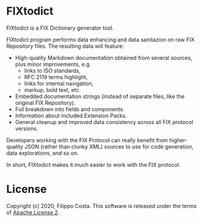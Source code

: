 # FIXtodict

FIXtodict is a FIX Dictionary generator tool.

FIXtodict program performs data enhancing and data sanitazion on raw FIX Repository files. The resulting data will feature:

- High-quality Markdown documentation obtained from several sources, plus
  minor improvements, e.g.
  * links to ISO standards,
  * RFC 2119 terms highlight,
  * links for internal navigation,
  * markup, bold text, etc.
- Embedded documentation strings (instead of separate files, like the
  original FIX Repository).
- Full breakdown into fields and components.
- Information about included Extension Packs.
- General cleanup and improved data consistency across all FIX protocol
  versions.

Developers working with the FIX Protocol can really benefit from higher-quality JSON (rather than clunky XML) sources to use for code generation, data explorations, and so on.

In short, FIXtodict makes it much easier to work with the FIX protocol.

# License

Copyright (c) 2020, Filippo Costa. This software is released under the terms of [Apache License 2](https://www.apache.org/licenses/LICENSE-2.0).